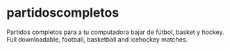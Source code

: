 # partidoscompletos
Partidos completos para a tu computadora bajar de fútbol, basket y hockey. Full downloadable, football, basketball and icehockey matches.
